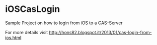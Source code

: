 iOSCasLogin
===========

Sample Project on how to login from iOS to a CAS-Server

For more details visit http://hons82.blogspot.it/2013/01/cas-login-from-ios.html